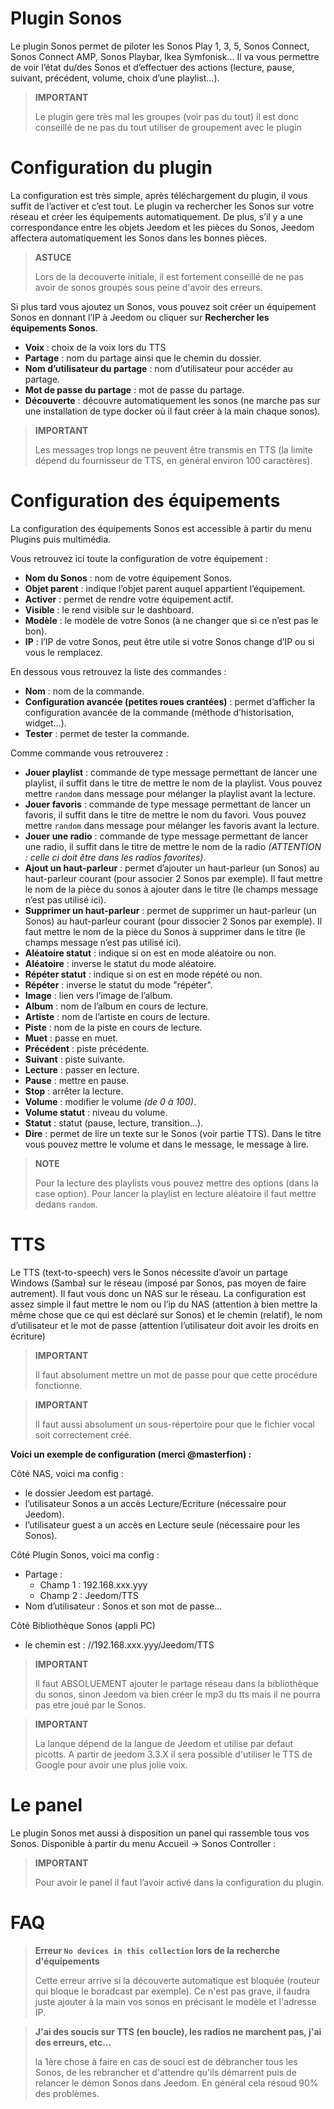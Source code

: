 # Plugin Sonos

Le plugin Sonos permet de piloter les Sonos Play 1, 3, 5, Sonos Connect, Sonos Connect AMP, Sonos Playbar, Ikea Symfonisk... Il va vous permettre de voir l’état du/des Sonos et d’effectuer des actions (lecture, pause, suivant, précédent, volume, choix d’une playlist…).

> **IMPORTANT**
>
> Le plugin gere très mal les groupes (voir pas du tout) il est donc conseillé de ne pas du tout utiliser de groupement avec le plugin

# Configuration du plugin

La configuration est très simple, après téléchargement du plugin, il vous suffit de l’activer et c’est tout. Le plugin va rechercher les Sonos sur votre réseau et créer les équipements automatiquement. De plus, s’il y a une correspondance entre les objets Jeedom et les pièces du Sonos, Jeedom affectera automatiquement les Sonos dans les bonnes pièces.

> **ASTUCE**
>
> Lors de la decouverte initiale, il est fortement conseillé de ne pas avoir de sonos groupés sous peine d'avoir des erreurs.

Si plus tard vous ajoutez un Sonos, vous pouvez soit créer un équipement Sonos en donnant l’IP à Jeedom ou cliquer sur **Rechercher les équipements Sonos**.

-   **Voix** : choix de la voix lors du TTS
-   **Partage** : nom du partage ainsi que le chemin du dossier.
-   **Nom d’utilisateur du partage** : nom d’utilisateur pour accéder au partage.
-   **Mot de passe du partage** : mot de passe du partage.
-   **Découverte** : découvre automatiquement les sonos (ne marche pas sur une installation de type docker où il faut créer à la main chaque sonos).

> **IMPORTANT**
>
> Les messages trop longs ne peuvent être transmis en TTS (la limite
> dépend du fournisseur de TTS, en général environ 100 caractères).

# Configuration des équipements

La configuration des équipements Sonos est accessible à partir du menu Plugins puis multimédia.

Vous retrouvez ici toute la configuration de votre équipement :

-   **Nom du Sonos** : nom de votre équipement Sonos.
-   **Objet parent** : indique l’objet parent auquel appartient l’équipement.
-   **Activer** : permet de rendre votre équipement actif.
-   **Visible** : le rend visible sur le dashboard.
-   **Modèle** : le modèle de votre Sonos (à ne changer que si ce n’est pas le bon).
-   **IP** : l’IP de votre Sonos, peut être utile si votre Sonos change d’IP ou si vous le remplacez.

En dessous vous retrouvez la liste des commandes :

-   **Nom** : nom de la commande.
-   **Configuration avancée (petites roues crantées)** : permet d’afficher la configuration avancée de la commande (méthode d’historisation, widget…​).
-   **Tester** : permet de tester la commande.

Comme commande vous retrouverez :

-   **Jouer playlist** : commande de type message permettant de lancer une playlist, il suffit dans le titre de mettre le nom de la playlist. Vous pouvez mettre ``random`` dans message pour mélanger la playlist avant la lecture.
-   **Jouer favoris** :  commande de type message permettant de lancer un favoris, il suffit dans le titre de mettre le nom du favori. Vous pouvez mettre ``random`` dans message pour mélanger les favoris avant la lecture.
-   **Jouer une radio** : commande de type message permettant de lancer une radio, il suffit dans le titre de mettre le nom de la radio *(ATTENTION : celle ci doit être dans les radios favorites)*.
-   **Ajout un haut-parleur** : permet d’ajouter un haut-parleur (un Sonos) au haut-parleur courant (pour associer 2 Sonos par exemple). Il faut mettre le nom de la pièce du sonos à ajouter dans le titre (le champs message n’est pas utilisé ici).
-   **Supprimer un haut-parleur** : permet de supprimer un haut-parleur (un Sonos) au haut-parleur courant (pour dissocier 2 Sonos par exemple). Il faut mettre le nom de la pièce du Sonos à supprimer dans le titre (le champs message n’est pas utilisé ici).
-   **Aléatoire statut** : indique si on est en mode aléatoire ou non.
-   **Aléatoire** : inverse le statut du mode aléatoire.
-   **Répéter statut** : indique si on est en mode répété ou non.
-   **Répéter** : inverse le statut du mode "répéter".
-   **Image** : lien vers l’image de l’album.
-   **Album** : nom de l’album en cours de lecture.
-   **Artiste** : nom de l’artiste en cours de lecture.
-   **Piste** : nom de la piste en cours de lecture.
-   **Muet** : passe en muet.
-   **Précédent** : piste précédente.
-   **Suivant** : piste suivante.
-   **Lecture** : passer en lecture.
-   **Pause** : mettre en pause.
-   **Stop** : arrêter la lecture.
-   **Volume** : modifier le volume *(de 0 à 100)*.
-   **Volume statut** : niveau du volume.
-   **Statut** : statut (pause, lecture, transition…​).
-   **Dire** : permet de lire un texte sur le Sonos (voir partie TTS). Dans le titre vous pouvez mettre le volume et dans le message, le message à lire.

> **NOTE**
>
> Pour la lecture des playlists vous pouvez mettre des options (dans la case option). Pour lancer la playlist en lecture aléatoire il faut mettre dedans ``random``.

# TTS

Le TTS (text-to-speech) vers le Sonos nécessite d’avoir un partage Windows (Samba) sur le réseau (imposé par Sonos, pas moyen de faire autrement). Il faut vous donc un NAS sur le réseau. La configuration est assez simple il faut mettre le nom ou l’ip du NAS (attention à bien mettre la même chose que ce qui est déclaré sur Sonos) et le chemin (relatif), le nom d’utilisateur et le mot de passe (attention l’utilisateur doit avoir les droits en écriture)

> **IMPORTANT**
>
> Il faut absolument mettre un mot de passe pour que cette procédure fonctionne.

> **IMPORTANT**
>
> Il faut aussi absolument un sous-répertoire pour que le fichier vocal soit correctement créé.

**Voici un exemple de configuration (merci @masterfion) :**

Côté NAS, voici ma config :

-   le dossier Jeedom est partagé.
-   l’utilisateur Sonos a un accès Lecture/Ecriture (nécessaire pour Jeedom).
-   l’utilisateur guest a un accès en Lecture seule (nécessaire pour les Sonos).

Côté Plugin Sonos, voici ma config :

-   Partage :
    -   Champ 1 : 192.168.xxx.yyy
    -   Champ 2 : Jeedom/TTS
-   Nom d’utilisateur : Sonos et son mot de passe…​

Côté Bibliothèque Sonos (appli PC)
-   le chemin est : //192.168.xxx.yyy/Jeedom/TTS

> **IMPORTANT**
>
> Il faut ABSOLUEMENT ajouter le partage réseau dans la bibliothèque du sonos, sinon Jeedom va bien créer le mp3 du tts mais il ne pourra pas etre joué par le Sonos.

> **IMPORTANT**
>
> La lanque dépend de la langue de Jeedom et utilise par defaut picotts. A partir de jeedom 3.3.X il sera possible d'utiliser le TTS de Google pour avoir une plus jolie voix.


# Le panel

Le plugin Sonos met aussi à disposition un panel qui rassemble tous vos Sonos. Disponible à partir du menu Accueil → Sonos Controller :

> **IMPORTANT**
>
> Pour avoir le panel il faut l’avoir activé dans la configuration du plugin.

# FAQ

> **Erreur ``No devices in this collection`` lors de la recherche d'équipements**
>
> Cette erreur arrive si la découverte automatique est bloquée (routeur qui bloque le boradcast par exemple). Ce n'est pas grave, il faudra juste ajouter à la main vos sonos en précisant le modèle et l'adresse IP.

> **J'ai des soucis sur TTS (en boucle), les radios ne marchent pas, j'ai des erreurs, etc...**
>
> la 1ère chose à faire en cas de souci est de débrancher tous les Sonos, de les rebrancher et d'attendre qu'ils démarrent puis de relancer le démon Sonos dans Jeedom. En général cela résoud 90% des problèmes.
